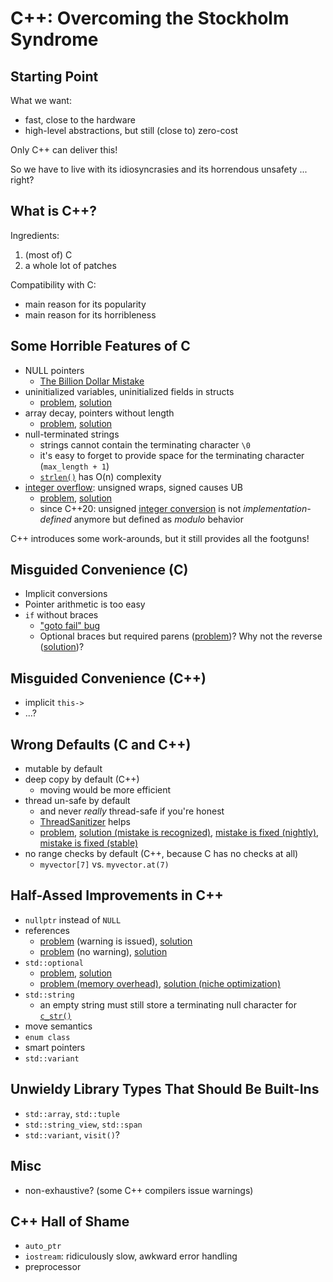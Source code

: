 # C++: Overcoming the Stockholm Syndrome

## Starting Point

What we want:

* fast, close to the hardware
* high-level abstractions, but still (close to) zero-cost

Only C++ can deliver this!

So we have to live with its idiosyncrasies and its horrendous unsafety ... right?


## What is C++?

Ingredients:

1. (most of) C
2. a whole lot of patches

Compatibility with C:

* main reason for its popularity
* main reason for its horribleness


## Some Horrible Features of C

* NULL pointers
  * [The Billion Dollar Mistake](https://www.infoq.com/presentations/Null-References-The-Billion-Dollar-Mistake-Tony-Hoare/)
* uninitialized variables, uninitialized fields in structs
  * [problem](https://godbolt.org/z/K5xdE6ddd), [solution](https://godbolt.org/z/3rKzz4Pqb)
* array decay, pointers without length
  * [problem](https://godbolt.org/z/KGqa6rhMe), [solution](https://godbolt.org/z/P8zjKzY9q)
* null-terminated strings
  * strings cannot contain the terminating character `\0`
  * it's easy to forget to provide space for the terminating character (`max_length + 1`)
  * [`strlen()`](https://en.cppreference.com/w/c/string/byte/strlen) has O(n) complexity
* [integer overflow](https://en.cppreference.com/w/cpp/language/operator_arithmetic#Overflows):
  unsigned wraps, signed causes UB
  * [problem](https://godbolt.org/z/P8bWb4PWb), [solution](https://godbolt.org/z/hvYMMc836)
  * since C++20: unsigned [integer conversion](https://en.cppreference.com/w/cpp/language/implicit_conversion#Integral_conversions)
    is not *implementation-defined* anymore but defined as *modulo* behavior

C++ introduces some work-arounds, but it still provides all the footguns!


## Misguided Convenience (C)

* Implicit conversions
* Pointer arithmetic is too easy
* `if` without braces
  * ["goto fail" bug](https://nvd.nist.gov/vuln/detail/CVE-2014-1266)
  * Optional braces but required parens ([problem](https://godbolt.org/z/nzzY313EY))?
    Why not the reverse ([solution](https://godbolt.org/z/MW3Ts3x7r))?


## Misguided Convenience (C++)

* implicit `this->`
* ...?


## Wrong Defaults (C and C++)

* mutable by default
* deep copy by default (C++)
  * moving would be more efficient
* thread un-safe by default
  * and never *really* thread-safe if you're honest
  * [ThreadSanitizer](https://clang.llvm.org/docs/ThreadSanitizer.html) helps
  * [problem](https://godbolt.org/z/q87dqfhYe),
    [solution (mistake is recognized)](https://godbolt.org/z/rhj44e1fP),
    [mistake is fixed (nightly)](https://godbolt.org/z/oTr44sfej),
    [mistake is fixed (stable)](https://godbolt.org/z/v1o5Gxv9M)
* no range checks by default (C++, because C has no checks at all)
  * `myvector[7]` vs. `myvector.at(7)`


## Half-Assed Improvements in C++

* `nullptr` instead of `NULL`
* references
  * [problem](https://godbolt.org/z/ssMKx1874) (warning is issued),
    [solution](https://godbolt.org/z/scboa6YqY)
  * [problem](https://godbolt.org/z/es9dqxnWv) (no warning),
    [solution](https://godbolt.org/z/qvq7r7WKW)
* `std::optional`
  * [problem](https://godbolt.org/z/56K5vj34o), [solution](https://godbolt.org/z/93976z6z6)
  * [problem (memory overhead)](https://godbolt.org/z/K63hcbzTe),
    [solution (niche optimization)](https://godbolt.org/z/7jsc17KM6)
* `std::string`
  * an empty string must still store a terminating null character for
    [`c_str()`](https://en.cppreference.com/w/cpp/string/basic_string/c_str)
* move semantics
* `enum class`
* smart pointers
* `std::variant`


## Unwieldy Library Types That Should Be Built-Ins

* `std::array`, `std::tuple`
* `std::string_view`, `std::span`
* `std::variant`, `visit()`?


## Misc

* non-exhaustive? (some C++ compilers issue warnings)


## C++ Hall of Shame

* `auto_ptr`
* `iostream`: ridiculously slow, awkward error handling
* preprocessor
